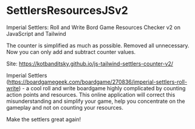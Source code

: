 # SettlersResourcesJSv2
Imperial Settlers: Roll and Write Bord Game Resources Checker v2 on JavaScript and Tailwind

The counter is simplified as much as possible. Removed all unnecessary. Now you can only add and subtract counter values.

Site: https://kotbanditsky.github.io/js-tailwind-settlers-counter-v2/

Imperial Settlers (https://boardgamegeek.com/boardgame/270836/imperial-settlers-roll-write) - a cool roll and write boardgame highly complicated by counting action points and resources. This online application will correct this misunderstanding and simplify your game, help you concentrate on the gameplay and not on counting your resources.

Make the settlers great again!
